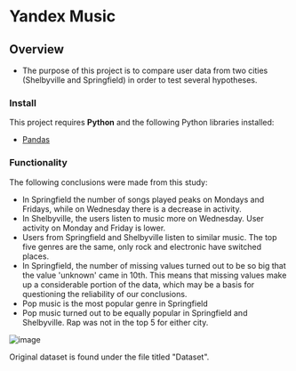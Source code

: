 # Yandex Music

## Overview

* The purpose of this project is to compare user data from two cities (Shelbyville and Springfield) in order to test several hypotheses.

### Install

This project requires **Python** and the following Python libraries installed:

- [Pandas](http://pandas.pydata.org/)

### Functionality

The following conclusions were made from this study:

* In Springfield the number of songs played peaks on Mondays and Fridays, while on Wednesday there is a decrease in activity.
* In Shelbyville, the users listen to music more on Wednesday. User activity on Monday and Friday is lower.
* Users from Springfield and Shelbyville listen to similar music. The top five genres are the same, only rock and electronic have switched places.
* In Springfield, the number of missing values turned out to be so big that the value 'unknown' came in 10th. This means that missing values make up a considerable portion of the data, which may be a basis for questioning the reliability of our conclusions.
* Pop music is the most popular genre in Springfield
* Pop music turned out to be equally popular in Springfield and Shelbyville. Rap was not in the top 5 for either city.

![image](https://github.com/Bidesh-Ghosh/Data_Projects_TripleTen/assets/152648624/086e6686-c99d-4386-bd2e-351b75329247)

Original dataset is found under the file titled "Dataset".
